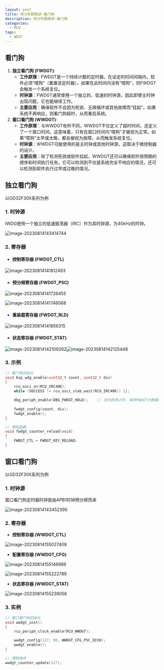 ```yaml
---
layout: post
title: MCU专题精讲-看门狗
description: MCU专题精讲-看门狗
categories:
  - MCU
tags:
  - WDGT
---
```


## 看门狗

1. **独立看门狗 (FWDGT)**:
   - **工作原理**：FWDGT是一个持续计数的定时器。在设定的时间间隔内，软件必须“喂狗”（重置该定时器）。如果在此时间内没有“喂狗”，则FWDGT会触发一个系统复位。
   - **时钟源**：FWDGT通常使用一个独立的、低速的时钟源，因此即使主时钟出现问题，它也能继续工作。
   - **主要应用**：确保软件不会因为死锁、无限循环或其他故障而“挂起”。如果系统不再响应，则看门狗超时，从而重启系统。
2. **窗口看门狗 (WWDGT)**:
   - **工作原理**：与WWDGT有所不同，WWDGT不仅定义了超时时间，还定义了一个窗口时间。这意味着，只有在窗口时间内“喂狗”才被视为正常。如果“喂狗”太早或太晚，都会被视为故障，从而触发系统复位。
   - **时钟源**：WWDGT可能使用的是主时钟或其他时钟源，这取决于微控制器的设计。
   - **主要应用**：除了检测死锁或软件挂起，WWDGT还可以确保软件按预期的顺序和时间执行任务。它可以检测到不仅是系统完全不响应的情况，还可以检测到软件执行过早或过晚的情况。

## 独立看门狗

以GD32F30X系列为例

### 1. 时钟源

IWDG使用一个独立的低速振荡器（IRC）作为其时钟源，为40kHz的时钟。

![image-20230814143414744](https://kx-image.oss-cn-chengdu.aliyuncs.com/image-20230814143414744.png)

### 2. 寄存器

- #### 控制寄存器 (FWDGT_CTL)

![image-20230814141812493](https://kx-image.oss-cn-chengdu.aliyuncs.com/image-20230814141812493.png)

- #### 预分频寄存器 (FWDGT_PSC)

![image-20230814141726455](https://kx-image.oss-cn-chengdu.aliyuncs.com/image-20230814141726455.png)

![image-20230814141746068](https://kx-image.oss-cn-chengdu.aliyuncs.com/image-20230814141746068.png)

- #### 重装载寄存器 (FWDGT_RLD)

![image-20230814141856315](https://kx-image.oss-cn-chengdu.aliyuncs.com/image-20230814141856315.png)

- #### 状态寄存器 (FWDGT_STAT)

![image-20230814142109262](https://kx-image.oss-cn-chengdu.aliyuncs.com/image-20230814142109262.png)![image-20230814142125448](https://kx-image.oss-cn-chengdu.aliyuncs.com/image-20230814142125448.png)

### 3. 示例

```c
// 看门狗初始化
void bsp_wdg_enable(uint32_t count, uint32_t div)
{
    rcu_osci_on(RCU_IRC40K);
    while (SUCCESS != rcu_osci_stab_wait(RCU_IRC40K)) {};

    dbg_periph_enable(DBG_FWDGT_HOLD);    // 当内核停止时，保持FWDGT计数器时钟
    
    fwdgt_config(count, div);
    fwdgt_enable();
}

// 喂狗函数
void fwdgt_counter_reload(void)
{
    FWDGT_CTL = FWDGT_KEY_RELOAD;
}
```

## 窗口看门狗

以GD32F30X系列为例

### 1. 时钟源

窗口看门狗定时器时钟是由APB1时钟预分频而来

![image-20230814143452390](https://kx-image.oss-cn-chengdu.aliyuncs.com/image-20230814143452390.png)

### 2. 寄存器

- **控制寄存器 (WWDGT_CTL)**

![image-20230814155027408](https://kx-image.oss-cn-chengdu.aliyuncs.com/image-20230814155027408.png)

- **配置寄存器 (WWDGT_CFG)**

![image-20230814155146966](https://kx-image.oss-cn-chengdu.aliyuncs.com/image-20230814155146966.png)

![image-20230814155222789](https://kx-image.oss-cn-chengdu.aliyuncs.com/image-20230814155222789.png)

- **状态寄存器 (WWDGT_STAT)**

![image-20230814155239056](https://kx-image.oss-cn-chengdu.aliyuncs.com/image-20230814155239056.png)

### 3. 实例

```c
// 窗口看门狗初始化
void wwdgt_init()
{
    rcu_periph_clock_enable(RCU_WWDGT);

    wwdgt_config(127, 80, WWDGT_CFG_PSC_DIV8);
    wwdgt_enable();
}

// 喂狗操作
wwdgt_counter_update(127);
```


